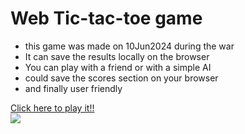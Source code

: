 <h1>Web Tic-tac-toe game</h1>
<ul><li>
  this game was made on 10Jun2024 during the war 
</li>
  <li> It can save the results locally on the browser </li>
  <li> You can play with a friend or with a simple AI </li>
  <li>could save the scores section on your browser</li>
  <li> and finally user friendly </li>
</ul>
<a href="https://hananmoalnakhal.github.io/XO-Tic-Tac-Toe_using_JQuery/">Click here to play it!!</a>
<br>
<img src="https://github.com/user-attachments/assets/39c3c687-98f2-4dfd-b667-b29cb1993448">
